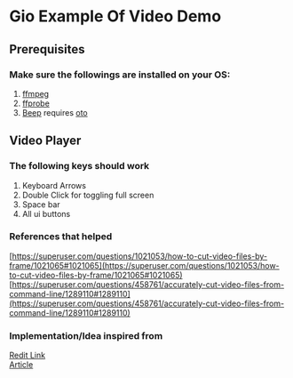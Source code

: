 # Gio Example Of Video Demo

## Prerequisites
### Make sure the followings are installed on your OS:

1. [ffmpeg](http://www.ffmpeg.org/)
2. [ffprobe](https://ffmpeg.org/ffprobe.html)
3. [Beep](https://pkg.go.dev/github.com/faiface/beep@v1.1.0) requires [oto](https://github.com/hajimehoshi/oto)

## Video Player
### The following keys should work
1. Keyboard Arrows
2. Double Click for toggling full screen
3. Space bar
4. All ui buttons


### References that helped
[https://superuser.com/questions/1021053/how-to-cut-video-files-by-frame/1021065#1021065](https://superuser.com/questions/1021053/how-to-cut-video-files-by-frame/1021065#1021065)
[https://superuser.com/questions/458761/accurately-cut-video-files-from-command-line/1289110#1289110](https://superuser.com/questions/458761/accurately-cut-video-files-from-command-line/1289110#1289110)

### Implementation/Idea inspired from

[Redit Link](https://www.reddit.com/r/golang/comments/ph596k/reisen_a_new_library_for_decoding_video_frames/)
<br>
[Article](https://medium.com/@maximgradan/playing-videos-with-golang-83e67447b111)